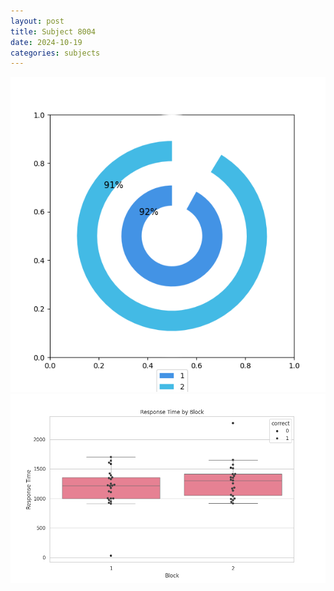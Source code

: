 ```yaml
---
layout: post
title: Subject 8004
date: 2024-10-19
categories: subjects
---
```


![](data/8004/run-18/8004__acc_test.png)
![](data/8004/run-18/8004_rt.png)
